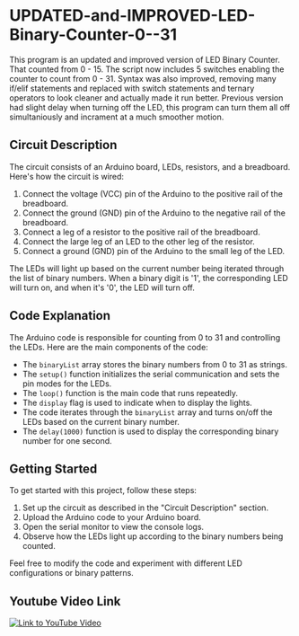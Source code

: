 # UPDATED-and-IMPROVED-LED-Binary-Counter-0--31
This program is an updated and improved version of LED Binary Counter. That counted from 0 - 15. The script now includes 5 switches enabling the
counter to count from 0 - 31. Syntax was also improved, removing many if/elif statements and replaced with switch statements
and ternary operators to look cleaner and actually made it run better. Previous version had slight delay when turning off the LED, this
program can turn them all off simultaniously and incrament at a much smoother motion.

## Circuit Description

The circuit consists of an Arduino board, LEDs, resistors, and a breadboard. Here's how the circuit is wired:

1. Connect the voltage (VCC) pin of the Arduino to the positive rail of the breadboard.
2. Connect the ground (GND) pin of the Arduino to the negative rail of the breadboard.
3. Connect a leg of a resistor to the positive rail of the breadboard.
4. Connect the large leg of an LED to the other leg of the resistor.
5. Connect a ground (GND) pin of the Arduino to the small leg of the LED.

The LEDs will light up based on the current number being iterated through the list of binary numbers. When a binary digit is '1', the corresponding LED will turn on, and when it's '0', the LED will turn off.

## Code Explanation

The Arduino code is responsible for counting from 0 to 31 and controlling the LEDs. Here are the main components of the code:

- The `binaryList` array stores the binary numbers from 0 to 31 as strings.
- The `setup()` function initializes the serial communication and sets the pin modes for the LEDs.
- The `loop()` function is the main code that runs repeatedly.
- The `display` flag is used to indicate when to display the lights.
- The code iterates through the `binaryList` array and turns on/off the LEDs based on the current binary number.
- The `delay(1000)` function is used to display the corresponding binary number for one second.

## Getting Started

To get started with this project, follow these steps:

1. Set up the circuit as described in the "Circuit Description" section.
2. Upload the Arduino code to your Arduino board.
3. Open the serial monitor to view the console logs.
4. Observe how the LEDs light up according to the binary numbers being counted.

Feel free to modify the code and experiment with different LED configurations or binary patterns.

## Youtube Video Link
[![Link to YouTube Video](https://i9.ytimg.com/vi_webp/E0p-PWQM2MM/mq2.webp?sqp=CPCE0KMG-oaymwEmCMACELQB8quKqQMa8AEB-AH-CYAC0AWKAgwIABABGGUgVShEMA8=&rs=AOn4CLDw6oSc-vRd-bIO4sNm5oHLuNc9dA)](https://youtu.be/E0p-PWQM2MM)

